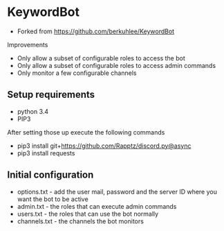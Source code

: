 # KeywordBot
* Forked from https://github.com/berkuhlee/KeywordBot

Improvements
* Only allow a subset of configurable roles to access the bot
* Only allow a subset of configurable roles to access admin commands
* Only monitor a few configurable channels 


Setup requirements
------------------
- python 3.4
- PIP3

After setting those up execute the following commands
- pip3 install git+https://github.com/Rapptz/discord.py@async
- pip3 install requests


Initial configuration
-------------
- options.txt    - add the user mail, password and the server ID where you want the bot to be active
- admin.txt      - the roles that can execute admin commands
- users.txt      - the roles that can use the bot normally
- channels.txt   - the channels the bot monitors
 
